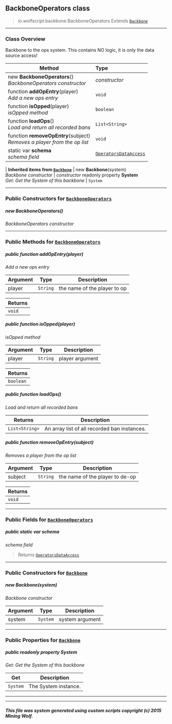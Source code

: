 ## BackboneOperators __class__

>io.wolfscript.backbone.BackboneOperators
>Extends [`Backbone`](Backbone.md)

---

### Class Overview

Backbone to the ops system. This contains NO logic, it is only the data source access!

Method | Type   
--- | :--- 
new __BackboneOperators__() <br> _BackboneOperators constructor_ | _constructor_
 function __addOpEntry__(player) <br> _Add a new ops entry_ | `void`
 function __isOpped__(player) <br> _isOpped method_ | `boolean`
 function __loadOps__() <br> _Load and return all recorded bans_ | `List<String>`
 function __removeOpEntry__(subject) <br> _Removes a player from the op list_ | `void`
static var __schema__ <br> _schema field_ | [`OperatorsDataAccess`](OperatorsDataAccess.md)
 |
__Inherited items from [`Backbone`](Backbone.md)__ |
new __Backbone__(system) <br> _Backbone constructor_ | _constructor_
 readonly property __System__ <br> _Get: Get the System of this backbone_ | `System`





---

### Public Constructors for [`BackboneOperators`](BackboneOperators.md)

##### <a id='backboneoperators'></a>new __BackboneOperators__() 

_BackboneOperators constructor_


---

### Public Methods for [`BackboneOperators`](BackboneOperators.md)

##### <a id='addopentry'></a>public  function __addOpEntry__(player)

_Add a new ops entry_

Argument | Type | Description  
--- | --- | --- 
player | `String` | the name of the player to op

Returns | 
--- | 
`void` |


##### <a id='isopped'></a>public  function __isOpped__(player)

_isOpped method_

Argument | Type | Description  
--- | --- | --- 
player | `String` | player argument

Returns | 
--- | 
`boolean` |


##### <a id='loadops'></a>public  function __loadOps__()

_Load and return all recorded bans_

Returns | Description
--- | --- 
`List<String>` | An array list of all recorded ban instances.


##### <a id='removeopentry'></a>public  function __removeOpEntry__(subject)

_Removes a player from the op list_

Argument | Type | Description  
--- | --- | --- 
subject | `String` | the name of the player to de-op

Returns | 
--- | 
`void` |


---

### Public Fields for [`BackboneOperators`](BackboneOperators.md)

##### <a id='schema'></a>public static var __schema__

_schema field_

>Returns
>  [`OperatorsDataAccess`](OperatorsDataAccess.md)

---
### Public Constructors for [`Backbone`](Backbone.md)

##### <a id='backbone'></a>new __Backbone__(system) 

_Backbone constructor_

Argument | Type | Description  
--- | --- | --- 
system | `System` | system argument

---

### Public Properties for [`Backbone`](Backbone.md)

##### <a id='system'></a>public  readonly property __System__

_Get: Get the System of this backbone_

Get | Description
--- | --- 
`System` | The System instance.



---


---


##### This file was system generated using custom scripts copyright (c) 2015 Mining Wolf.
	

